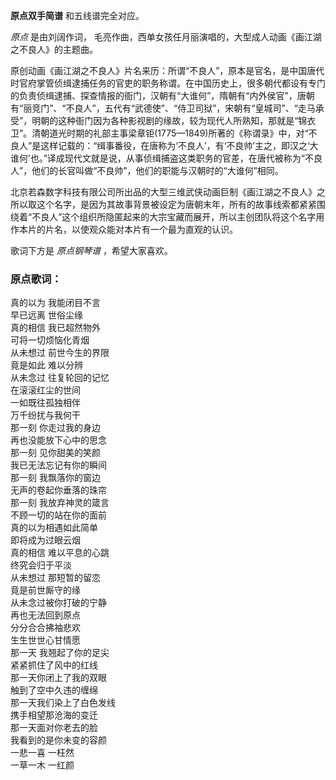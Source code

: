 

**原点双手简谱** 和五线谱完全对应。

_原点_ 是由刘阔作词， 毛亮作曲，西单女孩任月丽演唱的，大型成人动画《画江湖之不良人》的主题曲。

原创动画《画江湖之不良人》片名来历：所谓“不良人”，原本是官名，是中国唐代时官府掌管侦缉逮捕任务的官吏的职务称谓。在中国历史上，很多朝代都设有专门的负责侦缉逮捕、探查情报的衙门，汉朝有“大谁何”，隋朝有“内外侯官”，唐朝有“丽竞门”、“不良人”，五代有“武德使”、“侍卫司狱”，宋朝有“皇城司”、“走马承受”，明朝的这种衙门因为各种影视剧的缘故，较为现代人所熟知，那就是“锦衣卫”。清朝道光时期的礼部主事梁章钜(1775—1849)所著的《称谓录》中，对“不良人”是这样记载的：“缉事番役，在唐称为‘不良人’，有‘不良帅’主之，即汉之‘大谁何’也。”译成现代文就是说，从事侦缉捕盗这类职务的官差，在唐代被称为“不良人”，他们的长官叫做“不良帅”，他们的职能与汉朝时的“大谁何”相同。

北京若森数字科技有限公司所出品的大型三维武侠动画巨制《画江湖之不良人》之所以取这个名字，是因为其故事背景被设定为唐朝末年，所有的故事线索都紧紧围绕着“不良人”这个组织所隐匿起来的大宗宝藏而展开，所以主创团队将这个名字用作本片的片名，以使观众能对本片有一个最为直观的认识。

歌词下方是 _原点钢琴谱_ ，希望大家喜欢。

### 原点歌词：

真的以为 我能闭目不言  
早已远离 世俗尘缘  
真的相信 我已超然物外  
可将一切烦恼化青烟  
从未想过 前世今生的界限  
竟是如此 难以分辨  
从未念过 往复轮回的记忆  
在滚滚红尘的世间  
一如既往孤独相伴  
万千纷扰与我何干  
那一刻 你走过我的身边  
再也没能放下心中的思念  
那一刻 见你甜美的笑颜  
我已无法忘记有你的瞬间  
那一刻 我飘落你的窗边  
无声的卷起你垂落的珠帘  
那一刻 我放弃神灵的箴言  
不顾一切的站在你的面前  
真的以为相遇如此简单  
即将成为过眼云烟  
真的相信 难以平息的心跳  
终究会归于平淡  
从未想过 那短暂的留恋  
竟是前世厮守的缘  
从未念过被你打破的宁静  
再也无法回到原点  
分分合合拂袖悲欢  
生生世世心甘情愿  
那一天 我翘起了你的足尖  
紧紧抓住了风中的红线  
那一天你闭上了我的双眼  
触到了空中久违的缠绵  
那一天我们染上了白色发线  
携手相望那沧海的变迁  
那一天面对你老去的脸  
我看到的是你未变的容颜  
一悲一喜 一枉然  
一草一木 一红颜

